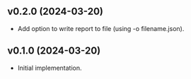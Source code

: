## v0.2.0 (2024-03-20)

- Add option to write report to file (using -o filename.json).

## v0.1.0 (2024-03-20)

- Initial implementation.
